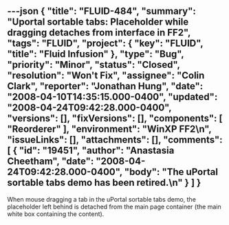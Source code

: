 ---json
{
  "title": "FLUID-484",
  "summary": "Uportal sortable tabs: Placeholder while dragging detaches from interface in FF2",
  "tags": "FLUID",
  "project": {
    "key": "FLUID",
    "title": "Fluid Infusion"
  },
  "type": "Bug",
  "priority": "Minor",
  "status": "Closed",
  "resolution": "Won't Fix",
  "assignee": "Colin Clark",
  "reporter": "Jonathan Hung",
  "date": "2008-04-10T14:35:15.000-0400",
  "updated": "2008-04-24T09:42:28.000-0400",
  "versions": [],
  "fixVersions": [],
  "components": [
    "Reorderer"
  ],
  "environment": "WinXP FF2\n",
  "issueLinks": [],
  "attachments": [],
  "comments": [
    {
      "id": "19451",
      "author": "Anastasia Cheetham",
      "date": "2008-04-24T09:42:28.000-0400",
      "body": "The uPortal sortable tabs demo has been retired.\n"
    }
  ]
}
---
When mouse dragging a tab in the uPortal sortable tabs demo, the placeholder left  behind is detached from the main page container (the main white box containing the content).

        